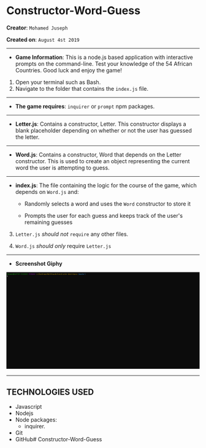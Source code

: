 # Constructor-Word-Guess

**Creator**: `Mohamed Juseph`

**Created on**: `August 4st 2019`

- - -

* **Game Information**: This is a node.js based application with interactive prompts on the command-line. Test your knowledge of the 54 African Countries. Good luck and enjoy the game!
1. Open your terminal such as Bash.
2. Navigate to the folder that contains the `index.js` file. 

- - -

* **The game requires**: `inquirer` or `prompt` npm packages.

- - -

* **Letter.js**: Contains a constructor, Letter. This constructor displays a blank placeholder depending on whether or not the user has guessed the letter. 

- - -

* **Word.js**: Contains a constructor, Word that depends on the Letter constructor. This is used to create an object representing the current word the user is attempting to guess. 

- - -

* **index.js**: The file containing the logic for the course of the game, which depends on `Word.js` and:

  * Randomly selects a word and uses the `Word` constructor to store it

  * Prompts the user for each guess and keeps track of the user's remaining guesses

3. `Letter.js` *should not* `require` any other files.

4. `Word.js` *should only* require `Letter.js`

- - -

* **Screenshot Giphy**

![Results](/giphy/Word.gif)

- - -

## TECHNOLOGIES USED
* Javascript
* Nodejs
* Node packages:
    * inquirer.
* Git
* GitHub# Constructor-Word-Guess